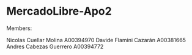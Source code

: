 # MercadoLibre-Apo2

Members:

Nicolas Cuellar Molina A00394970
Davide Flamini Cazarán A00381665
Andres Cabezas Guerrero A00394772
